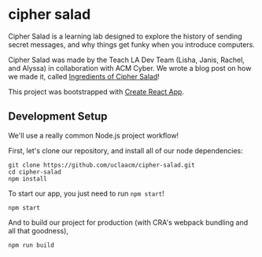 # cipher salad

Cipher Salad is a learning lab designed to explore the history of sending secret messages, and why things get funky when you introduce computers.

Cipher Salad was made by the Teach LA Dev Team (Lisha, Janis, Rachel, and Alyssa) in collaboration with ACM Cyber. We wrote a blog post on how we made it, called [Ingredients of Cipher Salad](https://teachla.uclaacm.com/blog/dev/2020/10/13/ingredients-of-cipher-salad/)!

This project was bootstrapped with [Create React App](https://github.com/facebook/create-react-app).

## Development Setup

We'll use a really common Node.js project workflow!

First, let's clone our repository, and install all of our node dependencies:

```
git clone https://github.com/uclaacm/cipher-salad.git
cd cipher-salad
npm install
```

To start our app, you just need to run `npm start`!

```
npm start
```

And to build our project for production (with CRA's webpack bundling and all that goodness),

```
npm run build
```
